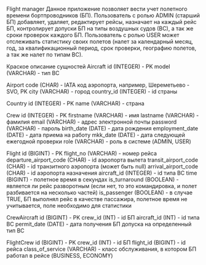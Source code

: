 Flight manager
Данное приложение позволяет вести учет полетного времени бортпроводников (БП).
Пользователь с ролью ADMIN (старший БП) добавляет, удаляет, редактирует рейсы, назначает на
каждый рейс БП, контролирует допуски БП на типы воздушных судов (ВС), а так же
сроки проверок каждого БП.
Пользователь с ролью USER может отслеживать статистику своих полетов (налет за
календарный месяц, год, за квалификационный период, срок проверки, географию
полетов, а так же налет по типам ВС).

Краское описание сущностей
Aircraft 
id (INTEGER) - PK
model (VARCHAR) - тип ВС

Airport
code (CHAR) - IATA код аэропорта, например, Шереметьево - SVO, PK
city (VARCHAR) - город
country_id (INTEGER) - id страны

Country
id (INTEGER) - PK
name (VARCHAR) - страна

Crew
id (INTEGER) - PK
firstname (VARCHAR) - имя
lastname (VARCHAR) - фамилия
email (VARCHAR) - адрес электронной почты
password (VARCHAR) - пароль
birth_date (DATE) - дата рождения
employment_date (DATE) - дата приема на работу
mkk_date (DATE) - дата следующей ежегодной проверки
role (VARCHAR) - роль в системе (ADMIN, USER)

Flight
id (BIGINT) - PK
flight_no (VARCHAR) - номер рейса
departure_airport_code (CHAR) - id аэропорта вылета
transit_airport_code (CHAR) - id транзитного аэропорта (может быть null)
arrival_airport_code (CHAR) - id аэропорта назначения
aircraft_id (INTEGER) - id типа ВС
time (BIGINT) - полетное время в секундах
is_turnaround (BOOLEAN) - является ли рейс разворотным (если нет, то это командировка, и полет разбивается на несколько частей)
is_passenger (BOOLEAN) - в случае TRUE, БП выполнял рейс в качестве пассажира, полетное время не учитывается, 
поле необходимо для статистики

CrewAircraft
id (BIGINT) - PK
crew_id (INT) - id БП
aircraft_id (INT) - id типа ВС
permit_date (DATE) - дата получения БП допуска на определенный тип ВС

FlightCrew
id (BIGINT) - PK
crew_id (INT) - id БП
flight_id (BIGINT) - id рейса
class_of_service (VARCHAR) - класс обслуживания, в котором БП работал в рейсе (BUSINESS, ECONOMY)